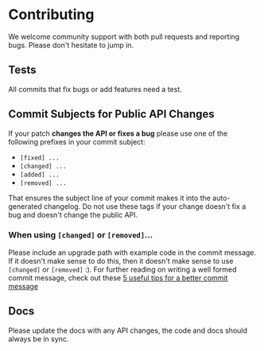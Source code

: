 # Contributing

We welcome community support with both pull requests and reporting bugs. Please
don't hesitate to jump in.

## Tests

All commits that fix bugs or add features need a test.

## Commit Subjects for Public API Changes

If your patch **changes the API or fixes a bug** please use one of the following
prefixes in your commit subject:

- `[fixed] ...`
- `[changed] ...`
- `[added] ...`
- `[removed] ...`

That ensures the subject line of your commit makes it into the auto-generated
changelog. Do not use these tags if your change doesn't fix a bug and doesn't
change the public API.

### When using `[changed]` or `[removed]`...

Please include an upgrade path with example code in the commit message.  If it
doesn't make sense to do this, then it doesn't make sense to use `[changed]` or
`[removed]` :). For further reading on writing a well formed commit message,
check out these [5 useful tips for a better commit
message](http://robots.thoughtbot.com/5-useful-tips-for-a-better-commit-message)

## Docs

Please update the docs with any API changes, the code and docs should always be
in sync.
